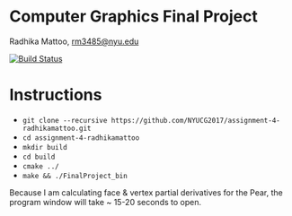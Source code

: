 # Computer Graphics Final Project

Radhika Mattoo, rm3485@nyu.edu



[![Build Status](https://travis-ci.com/NYUCG2017/assignment-4-radhikamattoo.svg?token=DKU6y6MTDpMMtsxTr53h&branch=master)](https://travis-ci.com/NYUCG2017/assignment-4-radhikamattoo)

# Instructions

* `git clone --recursive https://github.com/NYUCG2017/assignment-4-radhikamattoo.git`
* `cd assignment-4-radhikamattoo`
* `mkdir build`
* `cd build`
* `cmake ../`
* `make && ./FinalProject_bin`

Because I am calculating face & vertex partial derivatives for the Pear, the program window will take ~ 15-20 seconds to open.
